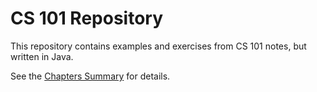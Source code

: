 # CS 101 Repository

This repository contains examples and exercises from CS 101 notes, but written in Java.

See the [Chapters Summary](cs-101-exercises/README.md) for details.
